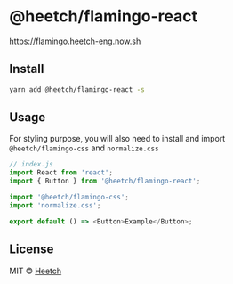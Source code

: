 # @heetch/flamingo-react

https://flamingo.heetch-eng.now.sh

## Install

```bash
yarn add @heetch/flamingo-react -s
```

## Usage

For styling purpose, you will also need to install and import `@heetch/flamingo-css` and `normalize.css`

```js
// index.js
import React from 'react';
import { Button } from '@heetch/flamingo-react';

import '@heetch/flamingo-css';
import 'normalize.css';

export default () => <Button>Example</Button>;
```

## License

MIT © [Heetch](https://github.com/heetch)

